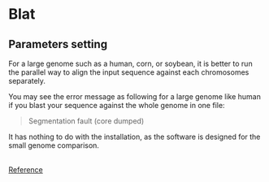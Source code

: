 # Blat

## Parameters setting

For a large genome such as a human, corn, or soybean, it is better to run the parallel way to align the input sequence against each chromosomes separately.

  
You may see the error message as following for a large genome like human if you blast your sequence against the whole genome in one file:

> Segmentation fault (core dumped)

It has nothing to do with the installation, as the software is designed for the small genome comparison.  
 

[Reference](http://davetang.org/muse/2012/05/15/using-blat/)